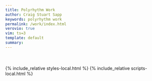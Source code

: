 ```yaml
---
title: Polyrhythm Work
author: Craig Stuart Sapp
keywords: polyrhythm work
permalink: /work/index.html
verovio: true
vim: ts=3
template: default
summary: 
---
```

<div title="Click to go to previous work" id="previous-work"><i class="navigate glyphicon glyphicon-arrow-left"></i></div>
<div title="Click to go to next work" id="next-work"><i class="navigate glyphicon glyphicon-arrow-right"></i></div>

<div style="margin-bottom:50px; margin-top:20px;" id="work"></div>

<div style="margin-bottom:50px; margin-top:20px;" id="examples"></div>

{% include_relative styles-local.html %}
{% include_relative scripts-local.html %}

